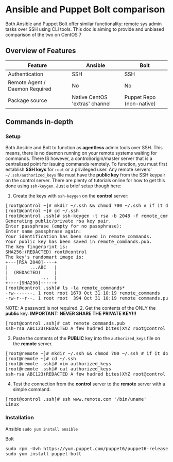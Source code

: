 # Ansible and Puppet Bolt comparison

Both Ansible and Puppet Bolt offer similar functionality: remote sys admin tasks over SSH using CLI tools.  This doc is aiming to provide and unbiased comparison of the two on CentOS 7

## Overview of Features
| Feature | Ansible | Bolt |
| ------- | ------- | ---- |
| Authentication | SSH | SSH |
| Remote Agent / Daemon Required | No | No |
| Package source | Native CentOS 'extras' channel | Puppet Repo (non-native) |


## Commands in-depth
### Setup
Both Ansible and Bolt to function as **agentless** admin tools over SSH.  This means, there is no daemon running on your remote systems waiting for commands.  There IS however, a control/origin/master server that is a centralized point for issuing commands remotely.  To function, you must first establish **SSH keys** for <code>root</code> or a privileged user.  Any remote servers' <code>~/.ssh/authorized_keys</code> file must have the **public key** from the SSH keypair on the control server.  There are plenty of tutorials online for how to get this done using <code>ssh-keygen</code>.  Just a brief setup though here:
1. Create the keys with <code>ssh-keygen</code> on the **control** server:
<pre>
[root@control ~]# mkdir ~/.ssh && chmod 700 ~/.ssh # if it doesn't exist
[root@control ~]# cd ~/.ssh
[root@control .ssh]# ssh-keygen -t rsa -b 2048 -f remote_commands
Generating public/private rsa key pair.
Enter passphrase (empty for no passphrase):
Enter same passphrase again:
Your identification has been saved in remote_commands.
Your public key has been saved in remote_commands.pub.
The key fingerprint is:
SHA256:(REDACTED) root@control
The key's randomart image is:
+---[RSA 2048]----+
|        ...ABC   |
|  (REDACTED)     |
|            ...  |
+----[SHA256]-----+
[root@control .ssh]# ls -la remote_commands*
-rw-------. 1 root root 1679 Oct 31 10:19 remote_commands
-rw-r--r--. 1 root root  394 Oct 31 10:19 remote_commands.pub
</pre>
NOTE: A password is not required.
2.  Get the contents of the ONLY the **public** key.  **IMPORTANT: NEVER SHARE THE PRIVATE KEY!!!**
<pre>
[root@control .ssh]# cat remote_commands.pub
ssh-rsa ABC123(REDACTED A few hudred bites)XYZ root@control
</pre>
3. Paste the contents of the **PUBLIC** key into the <code>authorized_keys</code> file on the **remote** server.
<pre>
[root@remote ~]# mkdir ~/.ssh && chmod 700 ~/.ssh # if it doesn't exist
[root@remote ~]# cd ~/.ssh
[root@remote .ssh]# vim authorized_keys
[root@remote .ssh]# cat authorized_keys
ssh-rsa ABC123(REDACTED A few hudred bites)XYZ root@control
</pre>
4. Test the connection from the **control** server to the **remote** server with a simple command.
<pre>
[root@control .ssh]# ssh www.remote.com '/bin/uname'
Linux
</pre>

### Installation
Ansible
<code>sudo yum install ansible</code>

Bolt
<pre>
sudo rpm -Uvh https://yum.puppet.com/puppet6/puppet6-release-el-6.noarch.rpm
sudo yum install puppet-bolt
</pre>
